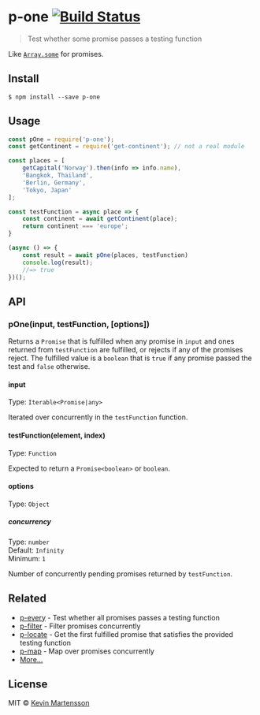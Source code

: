 # p-one [![Build Status](https://travis-ci.org/kevva/p-one.svg?branch=master)](https://travis-ci.org/kevva/p-one)

> Test whether some promise passes a testing function

Like [`Array.some`](https://developer.mozilla.org/en-US/docs/Web/JavaScript/Reference/Global_Objects/Array/some) for promises.

## Install

```
$ npm install --save p-one
```


## Usage

```js
const pOne = require('p-one');
const getContinent = require('get-continent'); // not a real module

const places = [
	getCapital('Norway').then(info => info.name),
	'Bangkok, Thailand',
	'Berlin, Germany',
	'Tokyo, Japan'
];

const testFunction = async place => {
	const continent = await getContinent(place);
	return continent === 'europe';
}

(async () => {
	const result = await pOne(places, testFunction)
	console.log(result);
	//=> true
})();
```


## API

### pOne(input, testFunction, [options])

Returns a `Promise` that is fulfilled when any promise in `input` and ones returned from `testFunction` are fulfilled, or rejects if any of the promises reject. The fulfilled value is a `boolean` that is `true` if any promise passed the test and `false` otherwise.

#### input

Type: `Iterable<Promise|any>`

Iterated over concurrently in the `testFunction` function.

#### testFunction(element, index)

Type: `Function`

Expected to return a `Promise<boolean>` or `boolean`.

#### options

Type: `Object`

##### concurrency

Type: `number`<br>
Default: `Infinity`<br>
Minimum: `1`

Number of concurrently pending promises returned by `testFunction`.


## Related

* [p-every](https://github.com/kevva/p-every) - Test whether all promises passes a testing function
* [p-filter](https://github.com/sindresorhus/p-filter) - Filter promises concurrently
* [p-locate](https://github.com/sindresorhus/p-locate) - Get the first fulfilled promise that satisfies the provided testing function
* [p-map](https://github.com/sindresorhus/p-map) - Map over promises concurrently
* [More…](https://github.com/sindresorhus/promise-fun)


## License

MIT © [Kevin Martensson](http://github.com/kevva)
